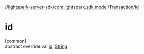//[lightspark-server-sdk](../../../index.md)/[com.lightspark.sdk.model](../index.md)/[Transaction](index.md)/[id](id.md)

# id

[common]\
abstract override val [id](id.md): [String](https://kotlinlang.org/api/latest/jvm/stdlib/kotlin/-string/index.html)
